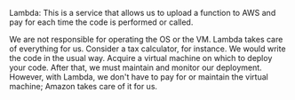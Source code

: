 Lambda: This is a service that allows us to upload a function to AWS and pay for each time the code is performed or called.

We are not responsible for operating the OS or the VM. Lambda takes care of everything for us. Consider a tax calculator, for instance. We would write the code in the usual way. Acquire a virtual machine on which to deploy your code. After that, we must maintain and monitor our deployment. However, with Lambda, we don't have to pay for or maintain the virtual machine; Amazon takes care of it for us.
